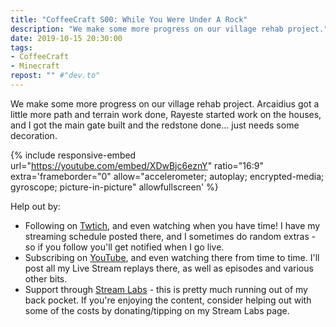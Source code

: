 ```yaml
---
title: "CoffeeCraft S00: While You Were Under A Rock"
description: "We make some more progress on our village rehab project."
date: 2019-10-15 20:30:00
tags:
- CoffeeCraft
- Minecraft
repost: "" #"dev.to"
---
```


We make some more progress on our village rehab project. Arcaidius got a little more path and terrain work done, Rayeste started work on the houses, and I got the main gate built and the redstone done&hellip; just needs some decoration.
<!--more-->

{% include responsive-embed url="https://youtube.com/embed/XDwBjc6eznY" ratio="16:9" extra='frameborder="0" allow="accelerometer; autoplay; encrypted-media; gyroscope; picture-in-picture" allowfullscreen' %}

Help out by:
 * Following on [Twtich](https://twitch.tv/AnonJr_Live), and even watching when you have time! I have my streaming schedule posted there, and I sometimes do random extras - so if you follow you'll get notified when I go live.
 * Subscribing on [YouTube](http://www.youtube.com/channel/UCXafqhKHbkSUIrq0LAuu0tw), and even watching there from time to time. I'll post all my Live Stream replays there, as well as episodes and various other bits.
 * Support through [Stream Labs](https://streamlabs.com/anonjr_live) - this is pretty much running out of my back pocket. If you're enjoying the content, consider helping out with some of the costs by donating/tipping on my Stream Labs page.
